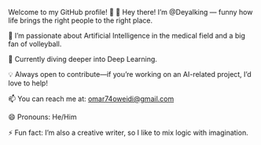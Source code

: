 Welcome to my GitHub profile! 🚀
👋 Hey there! I’m @Deyalking — funny how life brings the right people to the right place.

👀 I’m passionate about Artificial Intelligence in the medical field and a big fan of volleyball.

🌱 Currently diving deeper into Deep Learning.

💡 Always open to contribute—if you’re working on an AI-related project, I’d love to help!

📫 You can reach me at: omar74oweidi@gmail.com

😄 Pronouns: He/Him

⚡ Fun fact: I’m also a creative writer, so I like to mix logic with imagination.
